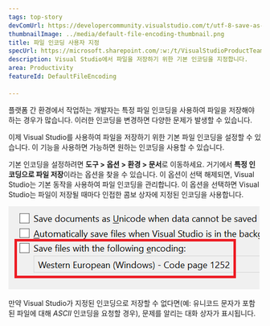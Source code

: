 ```yaml
---
tags: top-story
devComUrl: https://developercommunity.visualstudio.com/t/utf-8-save-as-without-signature-default-request-to/787476
thumbnailImage: ../media/default-file-encoding-thumbnail.png
title: 파일 인코딩 사용자 지정
specUrl: https://microsoft.sharepoint.com/:w:/t/VisualStudioProductTeam/ESOumqZDXABBpSHpExZWdDgB-uKOrxCDuTjA5Hk8ab1Ddg?e=iYfVep
description: Visual Studio에서 파일을 저장하기 위한 기본 인코딩을 지정합니다.
area: Productivity
featureId: DefaultFileEncoding

---
```



플랫폼 간 환경에서 작업하는 개발자는 특정 파일 인코딩을 사용하여 파일을 저장해야 하는 경우가 많습니다. 이러한 인코딩을 변경하면 다양한 문제가 발생할 수 있습니다.

이제 Visual Studio를 사용하여 파일을 저장하기 위한 기본 파일 인코딩을 설정할 수 있습니다. 이 기능을 사용하면 가능하면 원하는 인코딩을 사용할 수 있습니다.

기본 인코딩을 설정하려면 **도구 > 옵션 > 환경 > 문서**로 이동하세요. 거기에서 **특정 인코딩으로 파일 저장**이라는 옵션을 찾을 수 있습니다. 이 옵션이 선택 해제되면, Visual Studio는 기본 동작을 사용하여 파일 인코딩을 관리합니다. 이 옵션을 선택하면 Visual Studio는 파일이 저장될 때마다 인접한 콤보 상자에 지정된 인코딩을 사용합니다.

![도구\옵션에서의 기본 파일 인코딩 옵션](../media/default-file-encoding.png)

만약 Visual Studio가 지정된 인코딩으로 저장할 수 없다면(예: 유니코드 문자가 포함된 파일에 대해 *ASCII* 인코딩을 요청할 경우), 문제를 알리는 대화 상자가 표시됩니다.
